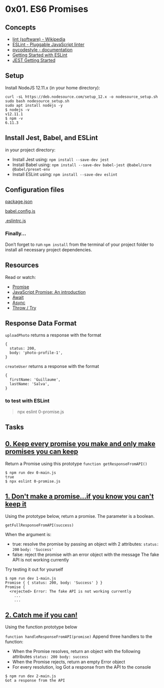 # 0x01. ES6 Promises


## Concepts
* [lint (software) - Wikipedia](https://en.wikipedia.org/wiki/Lint_(software))
* [ESLint - Pluggable JavaScript linter](https://eslint.org/)
* [pycodestyle - documentation](https://pycodestyle.pycqa.org/en/latest/)
* [Getting Started with ESLint](https://eslint.org/docs/user-guide/getting-started)
* [JEST Getting Started](https://jestjs.io/docs/getting-started)


## Setup
Install NodeJS 12.11.x
(in your home directory):

```
curl -sL https://deb.nodesource.com/setup_12.x -o nodesource_setup.sh
sudo bash nodesource_setup.sh
sudo apt install nodejs -y
$ nodejs -v
v12.11.1
$ npm -v
6.11.3
```

## Install Jest, Babel, and ESLint
in your project directory:

* Install Jest using: `npm install --save-dev jest`
* Install Babel using: `npm install --save-dev babel-jest @babel/core @babel/preset-env`
* Install ESLint using: `npm install --save-dev eslint`


## Configuration files
[package.json](./package.json)

[babel.config.js](./babel.config.js)


[.eslintrc.js](./.eslintrc.js)

### Finally…
Don’t forget to run `npm install` from the terminal of your project folder to install all necessary project dependencies.


## Resources
Read or watch:

* [Promise](https://developer.mozilla.org/en-US/docs/Web/JavaScript/Reference/Global_Objects/Promise)
* [JavaScript Promise: An introduction](https://web.dev/promises/)
* [Await](https://developer.mozilla.org/en-US/docs/Web/JavaScript/Reference/Operators/await)
* [Async](https://developer.mozilla.org/en-US/docs/Web/JavaScript/Reference/Statements/async_function)
* [Throw / Try](https://developer.mozilla.org/en-US/docs/Web/JavaScript/Reference/Statements/throw)

## Response Data Format
`uploadPhoto` returns a response with the format
```
{
  status: 200,
  body: 'photo-profile-1',
}
```
`createUser` returns a response with the format
```
{
  firstName: 'Guillaume',
  lastName: 'Salva',
}
```

### to test with ESLint
> npx eslint 0-promise.js


## Tasks
## [0. Keep every promise you make and only make promises you can keep](./0-promise.js)

Return a Promise using this prototype `function getResponseFromAPI()`
```
$ npm run dev 0-main.js 
true
$ npx eslint 0-promise.js
```

## [1. Don't make a promise...if you know you can't keep it](./1-promise.js)
Using the prototype below, return a promise. The parameter is a boolean.

`getFullResponseFromAPI(success)`

When the argument is:

* true:
     resolve the promise by passing an object with 2 attributes:
           `status: 200`
           `body: 'Success'`
* false:
     reject the promise with an error object with the message The fake API is not working currently
     
Try testing it out for yourself
```
$ npm run dev 1-main.js 
Promise { { status: 200, body: 'Success' } }
Promise {
  <rejected> Error: The fake API is not working currently
    ...
    ...
```

## [2. Catch me if you can!](./)
Using the function prototype below

`function handleResponseFromAPI(promise)`
Append three handlers to the function:

* When the Promise resolves, return an object with the following attributes
      `status: 200
       body: success`
* When the Promise rejects, return an empty Error object
* For every resolution, log Got a response from the API to the console
```
$ npm run dev 2-main.js 
Got a response from the API
```


